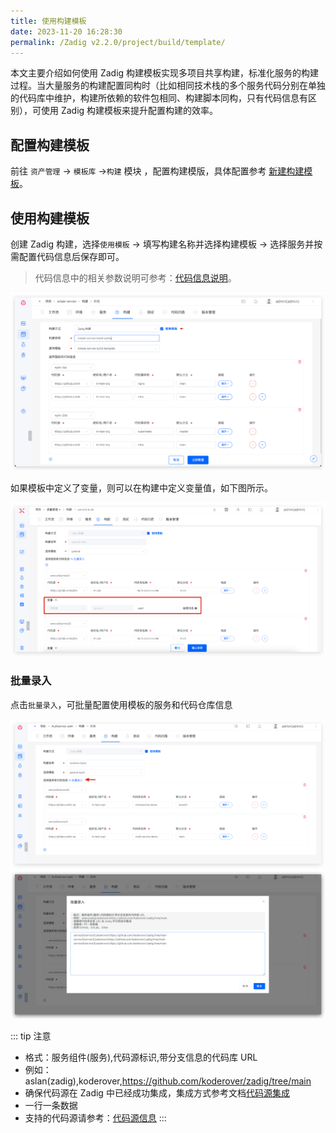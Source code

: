 ```yaml
---
title: 使用构建模板
date: 2023-11-20 16:28:30
permalink: /Zadig v2.2.0/project/build/template/
---
```


本文主要介绍如何使用 Zadig 构建模板实现多项目共享构建，标准化服务的构建过程。当大量服务的构建配置同构时（比如相同技术栈的多个服务代码分别在单独的代码库中维护，构建所依赖的软件包相同、构建脚本同构，只有代码信息有区别），可使用 Zadig 构建模板来提升配置构建的效率。

## 配置构建模板

前往 `资产管理` -> `模板库` ->`构建` 模块 ，配置构建模版，具体配置参考 [新建构建模板](/cn/Zadig%20v2.2.0/template/build/#新建模板)。

## 使用构建模板

创建 Zadig 构建，选择`使用模板` -> 填写构建名称并选择构建模板 -> 选择服务并按需配置代码信息后保存即可。

> 代码信息中的相关参数说明可参考：[代码信息说明](/cn/Zadig%20v2.2.0/project/build/#代码信息)。

![构建模板](../../../_images/create_build_with_template.png)

如果模板中定义了变量，则可以在构建中定义变量值，如下图所示。

![构建模板](../../../_images/create_build_with_template_3.png)

### 批量录入

点击`批量录入`，可批量配置使用模板的服务和代码仓库信息

![构建模板](../../../_images/create_build_with_template_1.png)
![构建模板](../../../_images/create_build_with_template_2.png)

::: tip 注意
- 格式：服务组件(服务),代码源标识,带分支信息的代码库 URL
- 例如：aslan(zadig),koderover,https://github.com/koderover/zadig/tree/main
- 确保代码源在 Zadig 中已经成功集成，集成方式参考文档[代码源集成](/cn/Zadig%20v2.2.0/settings/codehost/overview)
- 一行一条数据
- 支持的代码源请参考：[代码源信息](/cn/Zadig%20v2.2.0/settings/codehost/overview/#功能兼容列表)
:::